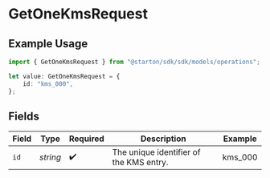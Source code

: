 # GetOneKmsRequest

## Example Usage

```typescript
import { GetOneKmsRequest } from "@starton/sdk/sdk/models/operations";

let value: GetOneKmsRequest = {
    id: "kms_000",
};
```

## Fields

| Field                                    | Type                                     | Required                                 | Description                              | Example                                  |
| ---------------------------------------- | ---------------------------------------- | ---------------------------------------- | ---------------------------------------- | ---------------------------------------- |
| `id`                                     | *string*                                 | :heavy_check_mark:                       | The unique identifier of the KMS entry.  | kms_000                                  |